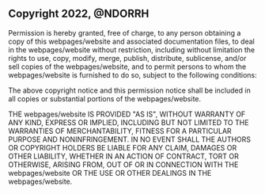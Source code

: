 ## Copyright 2022, @NDORRH

Permission is hereby granted, free of charge, to any person obtaining a copy of this webpages/website and associated documentation files, to deal in the webpages/website without restriction, including without limitation the rights to use, copy, modify, merge, publish, distribute, sublicense, and/or sell copies of the webpages/website, and to permit persons to whom the webpages/website is furnished to do so, subject to the following conditions:

The above copyright notice and this permission notice shall be included in all copies or substantial portions of the webpages/website.

THE webpages/website IS PROVIDED "AS IS", WITHOUT WARRANTY OF ANY KIND, EXPRESS OR IMPLIED, INCLUDING BUT NOT LIMITED TO THE WARRANTIES OF MERCHANTABILITY, FITNESS FOR A PARTICULAR PURPOSE AND NONINFRINGEMENT. IN NO EVENT SHALL THE AUTHORS OR COPYRIGHT HOLDERS BE LIABLE FOR ANY CLAIM, DAMAGES OR OTHER LIABILITY, WHETHER IN AN ACTION OF CONTRACT, TORT OR OTHERWISE, ARISING FROM, OUT OF OR IN CONNECTION WITH THE webpages/website OR THE USE OR OTHER DEALINGS IN THE webpages/website.

